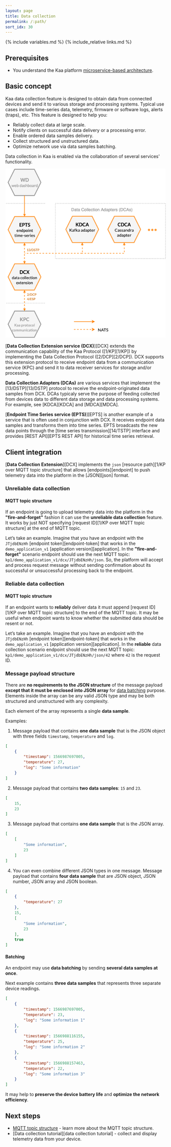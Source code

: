 ```yaml
---
layout: page
title: Data collection
permalink: /:path/
sort_idx: 30
---
```


{% include variables.md %}
{% include_relative links.md %}


## Prerequisites

- You understand the Kaa platform [microservice-based architecture]({{root_url}}Architecture-overview/).


## Basic concept

Kaa data collection feature is designed to obtain data from connected devices and send it to various storage and processing systems.
Typical use cases include time-series data, telemetry, firmware or software logs, alerts (traps), etc.
This feature is designed to help you:
- Reliably collect data at large scale.
- Notify clients on successful data delivery or a processing error.
- Enable ordered data samples delivery.
- Collect structured and unstructured data.
- Optimize network use via data samples batching.

Data collection in Kaa is enabled via the collaboration of several services' functionality.
<!-- TODO: redraw -->
![Data collection services](data-collection.png)


[**Data Collection Extension service (DCX)**][DCX] extends the communication capability of the Kaa Protocol ([1/KP][1/KP]) by implementing the Data Collection Protocol ([2/DCP][2/DCP]).
DCX supports this extension protocol to receive endpoint data from a communication service (KPC) and send it to data receiver services for storage and/or processing.

**Data Collection Adapters (DCAs)** are various services that implement the [13/DSTP][13/DSTP] protocol to receive the endpoint-originated data samples from DCX.
DCAs typicaly serve the purpose of feeding collected from devices data to different data storage and data processing systems.
For example, see [KDCA][KDCA] and [MDCA][MDCA].

[**Endpoint Time Series service (EPTS)**][EPTS] is another example of a service that is often used in conjunction with DCX.
It receives endpoint data samples and transforms them into time series.
EPTS broadcasts the new data points through the [time series transmission][14/TSTP] interface and provides [REST API][EPTS REST API] for historical time series retrieval.


## Client integration

[**Data Collection Extension**][DCX] implements the `json` [resource path][1/KP over MQTT topic structure] that allows [endpoints][endpoint] to push telemetry data into the platform in the [JSON][json] format.


### Unreliable data collection


#### MQTT topic structure

If an endpoint is going to upload telemetry data into the platform in the **"fire-and-forget"** fashion it can use the **unreliable data collection** feature.
It works by just NOT specifying [request ID][1/KP over MQTT topic structure] at the end of MQTT topic. 

Let’s take an example. Imagine that you have an endpoint with the `JTjdbENzHh` [endpoint token][endpoint-token] that works in the `demo_application_v1` [application version][application].
In the **"fire-and-forget"** scenario endpoint should use the next MQTT topic: `kp1/demo_application_v1/dcx/JTjdbENzHh/json`.
So, the platform will accept and process request message without sending confirmation about its successful or unsuccessful processing back to the endpoint.  


### Reliable data collection


#### MQTT topic structure

If an endpoint wants to **reliably** deliver data it must append [request ID][1/KP over MQTT topic structure] to the end of the MQTT topic. 
It may be useful when endpoint wants to know whether the submitted data should be resent or not.

Let’s take an example. Imagine that you have an endpoint with the `JTjdbENzHh` [endpoint token][endpoint-token] that works in the `demo_application_v1` [application version][application].
In the **reliable** data collection scenario endpoint should use the next MQTT topic: `kp1/demo_application_v1/dcx/JTjdbENzHh/json/42` where `42` is the request ID.


### Message payload structure

There are **no requirements to the JSON structure** of the message payload **except that it must be enclosed into JSON array** for [data batching](#batching) purpose.
Elements inside the array can be any valid JSON type and may be both structured and unstructured with any complexity.

Each element of the array represents a single **data sample**.

Examples:

1. Message payload that contains **one data sample** that is the JSON object with three fields `timestamp`, `temperature` and `log`. 

```json
[
    {
        "timestamp": 1566987697005,
        "temperature": 27,
        "log": "Some information"
    }
]
```

2. Message payload that contains **two data samples**: `15` and `23`.

```json
[
    15,
    23
]
```

3. Message payload that contains **one data sample** that is the JSON array.

```json
[
    [
        "Some information",
        23
    ]
]
```

4. You can even combine different JSON types in one message. Message payload that contains **four data sample** that are JSON object, JSON number, JSON array and JSON boolean.

```json
[
    {
        "temperature": 27
    },
    15,
    [
        "Some information",
        23
    ],
    true
]
```


#### Batching

An endpoint may use **data batching** by sending **several data samples at once**.

Next example contains **three data samples** that represents three separate device readings. 

```json
[
    {
        "timestamp": 1566987697005,
        "temperature": 23,
        "log": "Some information 1"
    },
    {
        "timestamp": 1566988116155,
        "temperature": 25,
        "log": "Some information 2"
    },
    {
        "timestamp": 1566988157463,
        "temperature": 22,
        "log": "Some information 3"
    }
]
```

It may help to **preserve the device battery life** and **optimize the network efficiency**. 


## Next steps

- [MQTT topic structure]({{root_url}}Features/Communication#mqtt-topic-structure) - learn more about the MQTT topic structure.
- [Data collection tutorial][data collection tutorial] - collect and display telemetry data from your device.
